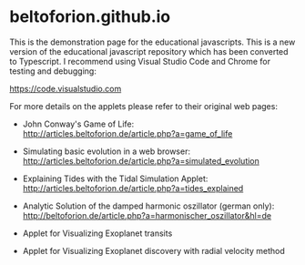 # beltoforion.github.io
This is the demonstration page for the educational javascripts. This
is a new version of the educational javascript repository which has 
been converted to Typescript. I recommend using Visual Studio Code 
and Chrome for testing and debugging:

https://code.visualstudio.com

For more details on the applets please refer to their original web pages:

- John Conway's Game of Life:		
http://articles.beltoforion.de/article.php?a=game_of_life	

- Simulating basic evolution in a web browser:			
http://articles.beltoforion.de/article.php?a=simulated_evolution

- Explaining Tides with the Tidal Simulation Applet:			
http://articles.beltoforion.de/article.php?a=tides_explained

- Analytic Solution of the damped harmonic oszillator (german only):	
http://beltoforion.de/article.php?a=harmonischer_oszillator&hl=de

- Applet for Visualizing Exoplanet transits

- Applet for Visualizing Exoplanet discovery with radial velocity method
